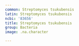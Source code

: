 ```yaml
---
common: Streptomyces tsukubensis
latin: Streptomyces tsukubensis
ncbi: '83656'
title: Streptomyces tsukubensis
group: Bacteria
image: .na.character

---
```

